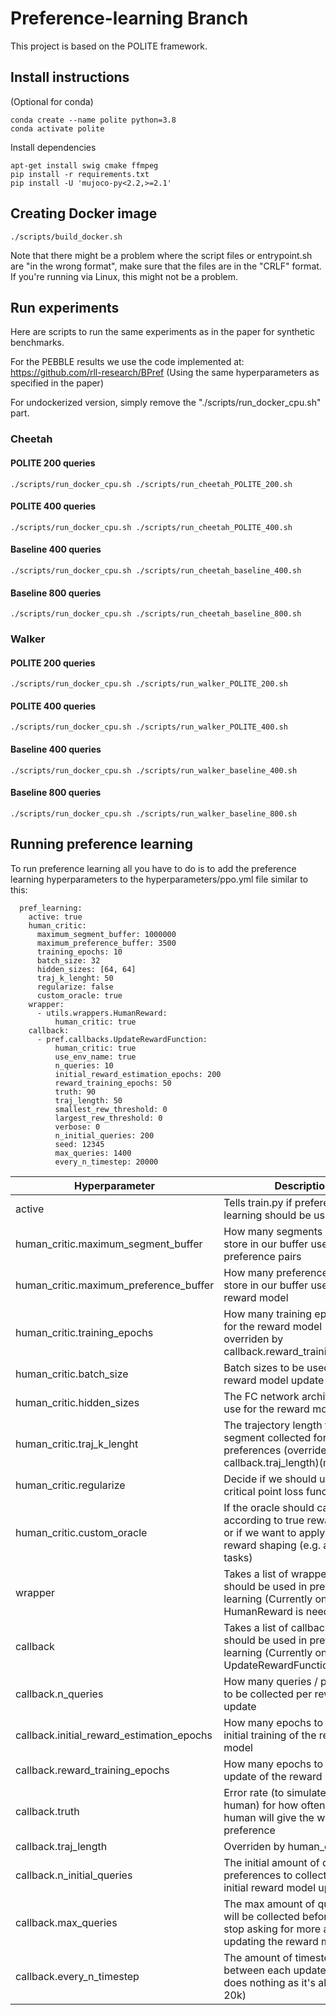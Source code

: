 # Preference-learning Branch
This project is based on the POLITE framework.

## Install instructions
(Optional for conda)
~~~
conda create --name polite python=3.8
conda activate polite
~~~
Install dependencies
~~~
apt-get install swig cmake ffmpeg
pip install -r requirements.txt
pip install -U 'mujoco-py<2.2,>=2.1'
~~~

## Creating Docker image
~~~
./scripts/build_docker.sh
~~~
Note that there might be a problem where the script files or entrypoint.sh are "in the wrong format", make sure that the files are in the "CRLF" format. If you're running via Linux, this might not be a problem.

## Run experiments
Here are scripts to run the same experiments as in the paper for synthetic benchmarks.

For the PEBBLE results we use the code implemented at: https://github.com/rll-research/BPref (Using the same hyperparameters as specified in the paper)

For undockerized version, simply remove the "./scripts/run_docker_cpu.sh" part.


### Cheetah

#### POLITE 200 queries
~~~
./scripts/run_docker_cpu.sh ./scripts/run_cheetah_POLITE_200.sh
~~~
#### POLITE 400 queries
~~~
./scripts/run_docker_cpu.sh ./scripts/run_cheetah_POLITE_400.sh
~~~
#### Baseline 400 queries
~~~
./scripts/run_docker_cpu.sh ./scripts/run_cheetah_baseline_400.sh
~~~
#### Baseline 800 queries
~~~
./scripts/run_docker_cpu.sh ./scripts/run_cheetah_baseline_800.sh
~~~

### Walker

#### POLITE 200 queries
~~~
./scripts/run_docker_cpu.sh ./scripts/run_walker_POLITE_200.sh
~~~
#### POLITE 400 queries
~~~
./scripts/run_docker_cpu.sh ./scripts/run_walker_POLITE_400.sh
~~~
#### Baseline 400 queries
~~~
./scripts/run_docker_cpu.sh ./scripts/run_walker_baseline_400.sh
~~~
#### Baseline 800 queries
~~~
./scripts/run_docker_cpu.sh ./scripts/run_walker_baseline_800.sh
~~~

## Running preference learning
To run preference learning all you have to do is to add the preference learning hyperparameters to the hyperparameters/ppo.yml file similar to this:
~~~
  pref_learning:
    active: true
    human_critic:
      maximum_segment_buffer: 1000000
      maximum_preference_buffer: 3500
      training_epochs: 10
      batch_size: 32
      hidden_sizes: [64, 64]
      traj_k_lenght: 50
      regularize: false
      custom_oracle: true
    wrapper:
      - utils.wrappers.HumanReward:
          human_critic: true
    callback:
      - pref.callbacks.UpdateRewardFunction:
          human_critic: true
          use_env_name: true
          n_queries: 10
          initial_reward_estimation_epochs: 200
          reward_training_epochs: 50
          truth: 90
          traj_length: 50
          smallest_rew_threshold: 0
          largest_rew_threshold: 0
          verbose: 0
          n_initial_queries: 200
          seed: 12345
          max_queries: 1400
          every_n_timestep: 20000
~~~

| Hyperparameter                            | Description                                                                                                                              |
|-------------------------------------------|------------------------------------------------------------------------------------------------------------------------------------------|
| active                                    | Tells train.py if preference learning should be used                                                                                     |
| human_critic.maximum_segment_buffer       | How many segments we can store in our buffer used to collect preference pairs                                                            |
| human_critic.maximum_preference_buffer    | How many preferences we can store in our buffer used to update reward model                                                              |
| human_critic.training_epochs              | How many training epochs to run for the reward model (currently overriden by callback.reward_training_epochs)                            |
| human_critic.batch_size                   | Batch sizes to be used per reward model update                                                                                           |
| human_critic.hidden_sizes                 | The FC network architecture to use for the reward model                                                                                  |
| human_critic.traj_k_lenght                | The trajectory length for each segment collected for preferences (overrides callback.traj_length)(misspelled)                            |
| human_critic.regularize                   | Decide if we should use the critical point loss function                                                                                 |
| human_critic.custom_oracle                | If the oracle should calculate loss according to true reward function or if we want to apply some reward shaping (e.g. additional tasks) |
| wrapper                                   | Takes a list of wrappers that should be used in preference learning (Currently only HumanReward is needed)                               |
| callback                                  | Takes a list of callbacks that should be used in preference learning (Currently only uses UpdateRewardFunction)                          |
| callback.n_queries                        | How many queries / preferences to be collected per reward model update                                                                   |
| callback.initial_reward_estimation_epochs | How many epochs to run for the initial training of the reward model                                                                      |
| callback.reward_training_epochs           | How many epochs to run for the update of the reward model                                                                                |
| callback.truth                            | Error rate (to simulate faulty human) for how often the oracle human will give the wrong preference                                      |
| callback.traj_length                      | Overriden by human_critic                                                                                                                |
| callback.n_initial_queries                | The initial amount of queries / preferences to collect for the initial reward model update                                               |
| callback.max_queries                      | The max amount of queries that will be collected before the agent stop asking for more and stop updating the reward model                |
| callback.every_n_timestep                 | The amount of timesteps between each update (currently does nothing as it's always set to 20k)                                           |
